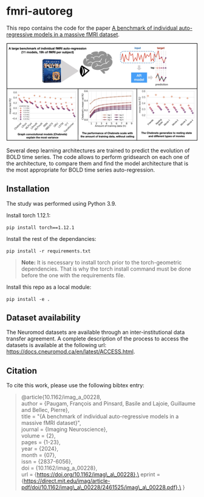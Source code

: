 # fmri-autoreg

This repo contains the code for the paper [A benchmark of individual auto-regressive models in a massive fMRI dataset](https://doi.org/10.1162/imag_a_00228).

![graphical_abstract](images/Graphical_abstract.jpg)

Several deep learning architectures are trained to predict the evolution of BOLD time series.
The code allows to perform gridsearch on each one of the architecture, to compare them and find the model architecture that is the most appropriate for BOLD time series auto-regression.

## Installation

The study was performed using Python 3.9.

Install torch 1.12.1:

`pip install torch==1.12.1`

Install the rest of the dependancies:

`pip install -r requirements.txt`

> **Note:** It is necessary to install torch prior to the torch-geometric dependencies. That is why the torch install command must be done before the one with the requirements file. 

Install this repo as a local module:

`pip install -e .`

## Dataset availability

The Neuromod datasets are available through an inter-institutional data transfer agreement. A complete description of the process to access the datasets is available at the following url: https://docs.cneuromod.ca/en/latest/ACCESS.html.

## Citation

To cite this work, please use the following bibtex entry:


>@article{10.1162/imag_a_00228,\
    author = {Paugam, François and Pinsard, Basile and Lajoie, Guillaume and Bellec, Pierre},\
    title = "{A benchmark of individual auto-regressive models in a massive fMRI dataset}",\
    journal = {Imaging Neuroscience},\
    volume = {2},\
    pages = {1-23},\
    year = {2024},\
    month = {07},\
    issn = {2837-6056},\
    doi = {10.1162/imag_a_00228},\
    url = {https://doi.org/10.1162/imag\_a\_00228},\
    eprint = {https://direct.mit.edu/imag/article-pdf/doi/10.1162/imag\_a\_00228/2461525/imag\_a\_00228.pdf},\
}

